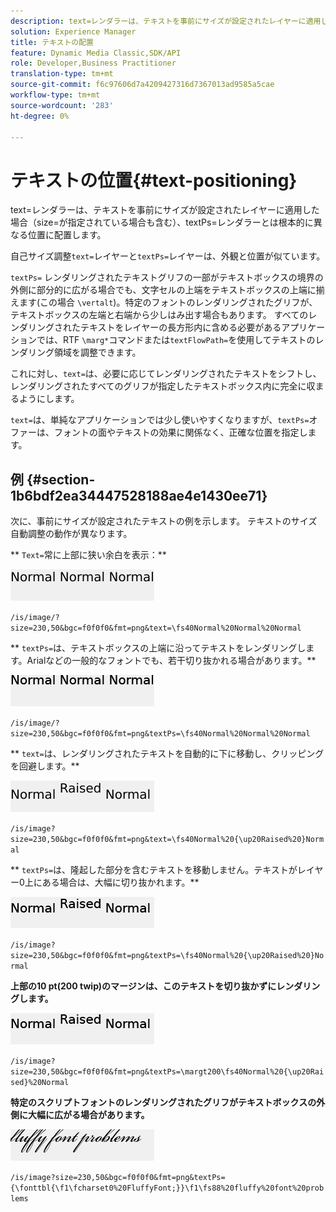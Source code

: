 ```yaml
---
description: text=レンダラーは、テキストを事前にサイズが設定されたレイヤーに適用した場合（size=が指定されている場合も含む）、textPs=レンダラーとは根本的に異なる位置に配置します。
solution: Experience Manager
title: テキストの配置
feature: Dynamic Media Classic,SDK/API
role: Developer,Business Practitioner
translation-type: tm+mt
source-git-commit: f6c97606d7a4209427316d7367013ad9585a5cae
workflow-type: tm+mt
source-wordcount: '283'
ht-degree: 0%

---
```



# テキストの位置{#text-positioning}

text=レンダラーは、テキストを事前にサイズが設定されたレイヤーに適用した場合（size=が指定されている場合も含む）、textPs=レンダラーとは根本的に異なる位置に配置します。

自己サイズ調整`text=`レイヤーと`textPs=`レイヤーは、外観と位置が似ています。

`textPs=` レンダリングされたテキストグリフの一部がテキストボックスの境界の外側に部分的に広がる場合でも、文字セルの上端をテキストボックスの上端に揃えます(この場合 `\vertalt`)。特定のフォントのレンダリングされたグリフが、テキストボックスの左端と右端から少しはみ出す場合もあります。 すべてのレンダリングされたテキストをレイヤーの長方形内に含める必要があるアプリケーションでは、RTF `\marg*`コマンドまたは`textFlowPath=`を使用してテキストのレンダリング領域を調整できます。

これに対し、`text=`は、必要に応じてレンダリングされたテキストをシフトし、レンダリングされたすべてのグリフが指定したテキストボックス内に完全に収まるようにします。

`text=`は、単純なアプリケーションでは少し使いやすくなりますが、`textPs=`オファーは、フォントの面やテキストの効果に関係なく、正確な位置を指定します。

## 例 {#section-1b6bdf2ea34447528188ae4e1430ee71}

次に、事前にサイズが設定されたテキストの例を示します。 テキストのサイズ自動調整の動作が異なります。

** `Text=`常に上部に狭い余白を表示：**

![](assets/tp01.png)

`/is/image/?size=230,50&bgc=f0f0f0&fmt=png&text=\fs40Normal%20Normal%20Normal`

** `textPs=`は、テキストボックスの上端に沿ってテキストをレンダリングします。Arialなどの一般的なフォントでも、若干切り抜かれる場合があります。**

![](assets/tp02.png)

`/is/image/?size=230,50&bgc=f0f0f0&fmt=png&textPs=\fs40Normal%20Normal%20Normal`

** `text=`は、レンダリングされたテキストを自動的に下に移動し、クリッピングを回避します。**

![](assets/tp03.png)

`/is/image?size=230,50&bgc=f0f0f0&fmt=png&text=\fs40Normal%20{\up20Raised%20}Normal`

** `textPs=`は、隆起した部分を含むテキストを移動しません。テキストがレイヤー0上にある場合は、大幅に切り抜かれます。**

![](assets/tp04.png)

`/is/image?size=230,50&bgc=f0f0f0&fmt=png&textPs=\fs40Normal%20{\up20Raised%20}Normal`

**上部の10 pt(200 twip)のマージンは、このテキストを切り抜かずにレンダリングします。**

![](assets/tp05.png)

`/is/image?size=230,50&bgc=f0f0f0&fmt=png&textPs=\margt200\fs40Normal%20{\up20Raised}%20Normal`

**特定のスクリプトフォントのレンダリングされたグリフがテキストボックスの外側に大幅に広がる場合があります。**

![](assets/tp06.png)

`/is/image?size=230,50&bgc=f0f0f0&fmt=png&textPs={\fonttbl{\f1\fcharset0%20FluffyFont;}}\f1\fs88%20fluffy%20font%20problems`

